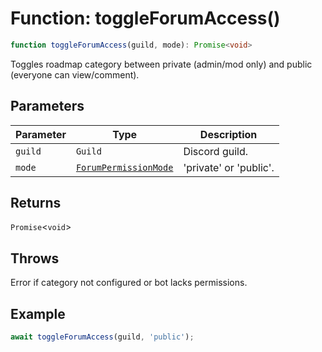 # Function: toggleForumAccess()

```ts
function toggleForumAccess(guild, mode): Promise<void>
```

Toggles roadmap category between private (admin/mod only) and public (everyone can view/comment).

## Parameters

| Parameter | Type | Description |
| ------ | ------ | ------ |
| `guild` | `Guild` | Discord guild. |
| `mode` | [`ForumPermissionMode`](TypeAlias.ForumPermissionMode.md) | 'private' or 'public'. |

## Returns

`Promise`\<`void`\>

## Throws

Error if category not configured or bot lacks permissions.

## Example

```ts
await toggleForumAccess(guild, 'public');
```

